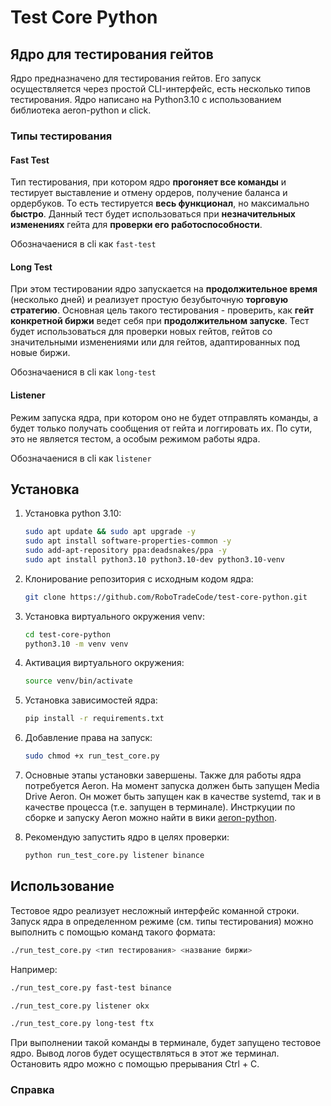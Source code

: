 # Test Core Python
## Ядро для тестирования гейтов

Ядро предназначено для тестирования гейтов. Его запуск осуществляется через простой CLI-интерфейс, есть несколько типов тестирования. Ядро написано на Python3.10 с использованием библиотека aeron-python и click. 

### Типы тестирования

####  Fast Test

Тип тестирования, при котором ядро **прогоняет все команды** и тестирует выставление и отмену ордеров, получение баланса и ордербуков. То есть тестируется **весь функционал**, но максимально **быстро**. Данный тест будет использоваться при **незначительных изменениях** гейта для **проверки его работоспособности**.     

Обозначаенися в cli как `fast-test`

####  Long Test

 При этом тестировании ядро запускается на **продолжительное время** (несколько дней) и реализует простую безубыточную **торговую стратегию**. Основная цель такого тестирования - проверить, как **гейт конкретной биржи** ведет себя при **продолжительном запуске**. Тест будет использоваться для проверки новых гейтов, гейтов со  значительными изменениями или для гейтов, адаптированных под новые  биржи.

Обозначаенися в cli как `long-test`

#### Listener

Режим запуска ядра, при котором оно не будет отправлять команды, а будет только получать сообщения от гейта и логгировать их. По сути, это не является тестом, а особым режимом работы ядра.

Обозначаенися в cli как `listener`

## Установка

1. Установка python 3.10:
    ```bash
    sudo apt update && sudo apt upgrade -y
    sudo apt install software-properties-common -y
    sudo add-apt-repository ppa:deadsnakes/ppa -y
    sudo apt install python3.10 python3.10-dev python3.10-venv
    ```

2. Клонирование репозитория с исходным кодом ядра:
	```bash
	git clone https://github.com/RoboTradeCode/test-core-python.git
	```
	
3. Установка виртуального окружения venv:
	```bash
	cd test-core-python
	python3.10 -m venv venv
	```
4. Активация виртуального окружения:
	```bash
	source venv/bin/activate
	```

5. Установка зависимостей ядра:
	```bash
	pip install -r requirements.txt
	```
6. Добавление права на запуск:

	```bash
	sudo chmod +x run_test_core.py
	```

7. Основные этапы установки завершены. Также для работы ядра потребуется Aeron. На момент запуска должен быть запущен Media Drive Aeron. Он может быть запущен как в качестве systemd, так и в качестве процесса (т.е. запущен в терминале). Инстркуции по сборке и запуску Aeron можно найти в вики [aeron-python](https://github.com/RoboTradeCode/aeron-python/wiki/%D0%A3%D1%81%D1%82%D0%B0%D0%BD%D0%BE%D0%B2%D0%BA%D0%B0-Aeron).

8. Рекомендую запустить ядро в целях проверки:
	```bash
	python run_test_core.py listener binance
	```
	
## Использование
Тестовое ядро реализует несложный интерфейс команной строки. Запуск ядра в определенном режиме (см. типы тестирования) можно выполнить с помощью команд такого формата:

```bash
./run_test_core.py <тип тестирования> <название биржи>
```

Например:
```bash
./run_test_core.py fast-test binance
```
```bash
./run_test_core.py listener okx
```
```bash
./run_test_core.py long-test ftx
```

При выполнении такой команды в терминале, будет запущено тестовое ядро. Вывод логов будет осуществляться в этот  же терминал. Остановить ядро можно с помощью прерывания Ctrl + C.

### Справка
